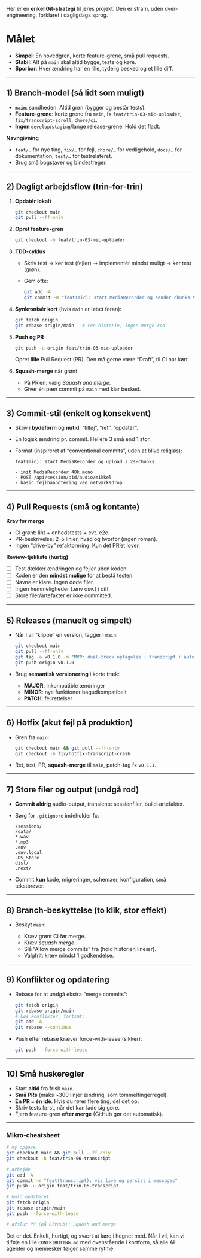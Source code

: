 Her er en **enkel Git-strategi** til jeres projekt. Den er stram, uden over-engineering, forklaret i dagligdags sprog.

# Målet

* **Simpel**: Én hovedgren, korte feature-grene, små pull requests.
* **Stabil**: Alt på `main` skal altid bygge, teste og køre.
* **Sporbar**: Hver ændring har en lille, tydelig besked og et lille diff.

---

## 1) Branch-model (så lidt som muligt)

* **`main`**: sandheden. Altid grøn (bygger og består tests).
* **Feature-grene**: korte grene fra `main`, fx
  `feat/trin-03-mic-uploader`, `fix/transcript-scroll`, `chore/ci`.
* **Ingen** `develop`/`staging`/lange release-grene. Hold det fladt.

**Navngivning**

* `feat/…` for nye ting, `fix/…` for fejl, `chore/…` for vedligehold, `docs/…` for dokumentation, `test/…` for testrelateret.
* Brug små bogstaver og bindestreger.

---

## 2) Dagligt arbejdsflow (trin-for-trin)

1. **Opdatér lokalt**

   ```bash
   git checkout main
   git pull --ff-only
   ```

2. **Opret feature-gren**

   ```bash
   git checkout -b feat/trin-03-mic-uploader
   ```

3. **TDD-cyklus**

   * Skriv test → kør test (fejler) → implementér mindst muligt → kør test (grøn).
   * Gem ofte:

     ```bash
     git add -A
     git commit -m "feat(mic): start MediaRecorder og sender chunks til /audio/mikkel"
     ```

4. **Synkronisér kort** (hvis `main` er løbet foran):

   ```bash
   git fetch origin
   git rebase origin/main   # ren historie, ingen merge-rod
   ```

5. **Push og PR**

   ```bash
   git push -u origin feat/trin-03-mic-uploader
   ```

   Opret **lille** Pull Request (PR). Den må gerne være “Draft”, til CI har kørt.

6. **Squash-merge** når grønt

   * På PR’en: vælg *Squash and merge*.
   * Giver én pæn commit på `main` med klar besked.

---

## 3) Commit-stil (enkelt og konsekvent)

* Skriv i **bydeform** og **nutid**: “tilføj”, “ret”, “opdatér”.
* Én logisk ændring pr. commit. Hellere 3 små end 1 stor.
* Format (inspireret af “conventional commits”, uden at blive religiøs):

  ```
  feat(mic): start MediaRecorder og upload i 2s-chunks

  - init MediaRecorder 48k mono
  - POST /api/session/:id/audio/mikkel
  - basic fejlhaandtering ved netværksdrop
  ```

---

## 4) Pull Requests (små og kontante)

**Krav før merge**

* CI grønt: lint + enhedstests + evt. e2e.
* PR-beskrivelse: 2–5 linjer, hvad og hvorfor (ingen roman).
* Ingen “drive-by” refaktorering. Kun det PR’et lover.

**Review-tjekliste (hurtig)**

* [ ] Test dækker ændringen og fejler uden koden.
* [ ] Koden er den **mindst mulige** for at bestå testen.
* [ ] Navne er klare. Ingen døde filer.
* [ ] Ingen hemmeligheder (.env osv.) i diff.
* [ ] Store filer/artefakter er ikke committed.

---

## 5) Releases (manuelt og simpelt)

* Når I vil “klippe” en version, tagger I `main`:

  ```bash
  git checkout main
  git pull --ff-only
  git tag -a v0.1.0 -m "MVP: dual-track optagelse + transcript + auto-save"
  git push origin v0.1.0
  ```
* Brug **semantisk versionering** i korte træk:

  * **MAJOR**: inkompatible ændringer
  * **MINOR**: nye funktioner bagudkompatibelt
  * **PATCH**: fejlrettelser

---

## 6) Hotfix (akut fejl på produktion)

* Gren fra `main`:

  ```bash
  git checkout main && git pull --ff-only
  git checkout -b fix/hotfix-transcript-crash
  ```
* Ret, test, PR, **squash-merge** til `main`, patch-tag fx `v0.1.1`.

---

## 7) Store filer og output (undgå rod)

* **Commit aldrig** audio-output, transiente sessionfiler, build-artefakter.
* Sørg for `.gitignore` indeholder fx:

  ```
  /sessions/
  /data/
  *.wav
  *.mp3
  .env
  .env.local
  .DS_Store
  dist/
  .next/
  ```
* Commit **kun** kode, migreringer, schemaer, konfiguration, små tekstprøver.

---

## 8) Branch-beskyttelse (to klik, stor effekt)

* Beskyt `main`:

  * Kræv grønt CI før merge.
  * Kræv *squash merge*.
  * Slå “Allow merge commits” fra (hold historien lineær).
  * Valgfrit: kræv mindst 1 godkendelse.

---

## 9) Konflikter og opdatering

* Rebase for at undgå ekstra “merge commits”:

  ```bash
  git fetch origin
  git rebase origin/main
  # Løs konflikter, fortsæt:
  git add -A
  git rebase --continue
  ```
* Push efter rebase kræver force-with-lease (sikker):

  ```bash
  git push --force-with-lease
  ```

---

## 10) Små huskeregler

* Start **altid** fra frisk `main`.
* **Små PRs** (maks \~300 linjer ændring, som tommelfingerregel).
* **Én PR = én idé**. Hvis du rører flere ting, del det op.
* Skriv tests først, når det kan lade sig gøre.
* Fjern feature-gren **efter merge** (GitHub gør det automatisk).

---

### Mikro-cheatsheet

```bash
# ny opgave
git checkout main && git pull --ff-only
git checkout -b feat/trin-06-transcript

# arbejde
git add -A
git commit -m "feat(transcript): vis live og persist i messages"
git push -u origin feat/trin-06-transcript

# hold opdateret
git fetch origin
git rebase origin/main
git push --force-with-lease

# afslut PR (på GitHub): Squash and merge
```

Det er det. Enkelt, hurtigt, og svært at køre i hegnet med. Når I vil, kan vi tilføje en lille `CONTRIBUTING.md` med ovenstående i kortform, så alle AI-agenter og mennesker følger samme rytme.
